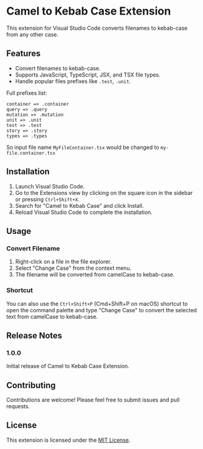# Camel to Kebab Case Extension

This extension for Visual Studio Code converts filenames to kebab-case from any other case.

## Features

- Convert filenames to kebab-case.
- Supports JavaScript, TypeScript, JSX, and TSX file types.
- Handle popular files prefixes like `.test`, `.unit`.


Full prefixes list:
```
container => .container
query => .query
mutation => .mutation
unit => .unit
test => .test
story => .story
types => .types
```

So input file name `MyFileContainer.tsx` would be changed to `my-file.container.tsx` 

## Installation

1. Launch Visual Studio Code.
2. Go to the Extensions view by clicking on the square icon in the sidebar or pressing `Ctrl+Shift+X`.
3. Search for "Camel to Kebab Case" and click Install.
4. Reload Visual Studio Code to complete the installation.

## Usage

### Convert Filename

1. Right-click on a file in the file explorer.
2. Select "Change Case" from the context menu.
3. The filename will be converted from camelCase to kebab-case.

### Shortcut

You can also use the `Ctrl+Shift+P` (Cmd+Shift+P on macOS) shortcut to open the command palette and type "Change Case" to convert the selected text from camelCase to kebab-case.

## Release Notes

### 1.0.0

Initial release of Camel to Kebab Case Extension.

## Contributing

Contributions are welcome! Please feel free to submit issues and pull requests.

## License

This extension is licensed under the [MIT License](LICENSE).

